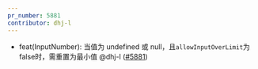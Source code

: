 ```yaml
---
pr_number: 5881
contributor: dhj-l
---
```


- feat(InputNumber): 当值为 undefined 或 null，且`allowInputOverLimit`为false时，需重置为最小值 @dhj-l ([#5881](https://github.com/Tencent/tdesign-vue-next/pull/5881))
